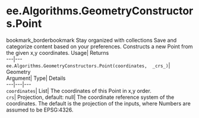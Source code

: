  
#  ee.Algorithms.GeometryConstructors.Point 
bookmark_borderbookmark Stay organized with collections  Save and categorize content based on your preferences.
Constructs a new Point from the given x,y coordinates. 
Usage| Returns  
---|---  
`ee.Algorithms.GeometryConstructors.Point(coordinates,  _crs_)`| Geometry  
Argument| Type| Details  
---|---|---  
`coordinates`| List| The coordinates of this Point in x,y order.  
`crs`| Projection, default: null| The coordinate reference system of the coordinates. The default is the projection of the inputs, where Numbers are assumed to be EPSG:4326.  
